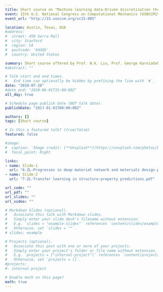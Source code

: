```yaml
---
title: Short course on "Machine learning data-Driven discretization theories, modeling and applications"
event: 15th U.S. National Congress on Computational Mechanics (USNCCM15)
event_url: "http://15.usnccm.org/sc15-005"

location: Austin, Texas, USA
#address:
#  street: 450 Serra Mall
#  city: Stanford
#  region: CA
#  postcode: '94305'
#  country: United States

summary: Short course offered by Prof. W.K. Liu, Prof. George Karniadakis, Dr. C.T. Wu and me. I mainly talked about deep materoal network and transfer learning for materials design.
#abstract: ""

# Talk start and end times.
#   End time can optionally be hidden by prefixing the line with `#`.
date: "2019-07-28"
#date_end: "2030-06-01T15:00:00Z"
all_day: true

# Schedule page publish date (NOT talk date).
publishDate: "2017-01-01T00:00:00Z"

authors: []
tags: [Short course]

# Is this a featured talk? (true/false)
featured: false

#image:
#  caption: 'Image credit: [**Unsplash**](https://unsplash.com/photos/bzdhc5b3Bxs)'
#  focal_point: Right

links:
- name: Slide-1
  url: "6-ZL-Progresses in deep material network and materials design.pdf"
- name: Slide-2
  url: "7-ZL-Transfer learning in structure-property predictions.pdf"

url_code: ""
url_pdf: ""
url_slides: ""
url_video: ""

# Markdown Slides (optional).
#   Associate this talk with Markdown slides.
#   Simply enter your slide deck's filename without extension.
#   E.g. `slides = "example-slides"` references `content/slides/example-slides.md`.
#   Otherwise, set `slides = ""`.
# slides: example

# Projects (optional).
#   Associate this post with one or more of your projects.
#   Simply enter your project's folder or file name without extension.
#   E.g. `projects = ["internal-project"]` references `content/project/deep-learning/index.md`.
#   Otherwise, set `projects = []`.
#projects:
#- internal-project

# Enable math on this page?
math: true
---
```


